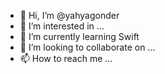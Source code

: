 - 👋 Hi, I’m @yahyagonder
- 👀 I’m interested in ...
- 🌱 I’m currently learning Swift
- 💞️ I’m looking to collaborate on ...
- 📫 How to reach me ...

<!---
yahyagonder/yahyagonder is a ✨ special ✨ repository because its `README.md` (this file) appears on your GitHub profile.
You can click the Preview link to take a look at your changes.
--->
